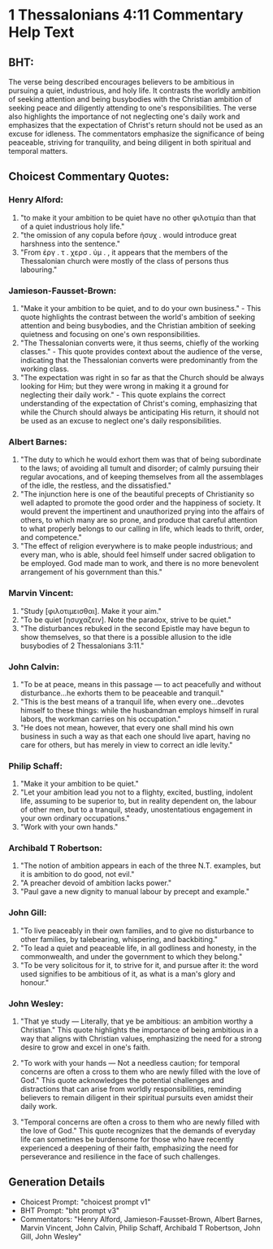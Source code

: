 # 1 Thessalonians 4:11 Commentary Help Text

## BHT:
The verse being described encourages believers to be ambitious in pursuing a quiet, industrious, and holy life. It contrasts the worldly ambition of seeking attention and being busybodies with the Christian ambition of seeking peace and diligently attending to one's responsibilities. The verse also highlights the importance of not neglecting one's daily work and emphasizes that the expectation of Christ's return should not be used as an excuse for idleness. The commentators emphasize the significance of being peaceable, striving for tranquility, and being diligent in both spiritual and temporal matters.

## Choicest Commentary Quotes:
### Henry Alford:
1. "to make it your ambition to be quiet have no other φιλοτιμία than that of a quiet industrious holy life."
2. "the omission of any copula before ἡσυχ . would introduce great harshness into the sentence."
3. "From  ἐργ  .   τ  .   χερσ  .   ὑμ  . , it appears that the members of the Thessalonian church were mostly of the class of persons thus labouring."

### Jamieson-Fausset-Brown:
1. "Make it your ambition to be quiet, and to do your own business." - This quote highlights the contrast between the world's ambition of seeking attention and being busybodies, and the Christian ambition of seeking quietness and focusing on one's own responsibilities.
2. "The Thessalonian converts were, it thus seems, chiefly of the working classes." - This quote provides context about the audience of the verse, indicating that the Thessalonian converts were predominantly from the working class.
3. "The expectation was right in so far as that the Church should be always looking for Him; but they were wrong in making it a ground for neglecting their daily work." - This quote explains the correct understanding of the expectation of Christ's coming, emphasizing that while the Church should always be anticipating His return, it should not be used as an excuse to neglect one's daily responsibilities.

### Albert Barnes:
1. "The duty to which he would exhort them was that of being subordinate to the laws; of avoiding all tumult and disorder; of calmly pursuing their regular avocations, and of keeping themselves from all the assemblages of the idle, the restless, and the dissatisfied."
2. "The injunction here is one of the beautiful precepts of Christianity so well adapted to promote the good order and the happiness of society. It would prevent the impertinent and unauthorized prying into the affairs of others, to which many are so prone, and produce that careful attention to what properly belongs to our calling in life, which leads to thrift, order, and competence."
3. "The effect of religion everywhere is to make people industrious; and every man, who is able, should feel himself under sacred obligation to be employed. God made man to work, and there is no more benevolent arrangement of his government than this."

### Marvin Vincent:
1. "Study [φιλοτιμεισθαι]. Make it your aim." 
2. "To be quiet [ησυχαζειν]. Note the paradox, strive to be quiet." 
3. "The disturbances rebuked in the second Epistle may have begun to show themselves, so that there is a possible allusion to the idle busybodies of 2 Thessalonians 3:11."

### John Calvin:
1. "To be at peace, means in this passage — to act peacefully and without disturbance...he exhorts them to be peaceable and tranquil." 
2. "This is the best means of a tranquil life, when every one...devotes himself to these things: while the husbandman employs himself in rural labors, the workman carries on his occupation." 
3. "He does not mean, however, that every one shall mind his own business in such a way as that each one should live apart, having no care for others, but has merely in view to correct an idle levity."

### Philip Schaff:
1. "Make it your ambition to be quiet."
2. "Let your ambition lead you not to a flighty, excited, bustling, indolent life, assuming to be superior to, but in reality dependent on, the labour of other men, but to a tranquil, steady, unostentatious engagement in your own ordinary occupations."
3. "Work with your own hands."

### Archibald T Robertson:
1. "The notion of ambition appears in each of the three N.T. examples, but it is ambition to do good, not evil." 
2. "A preacher devoid of ambition lacks power." 
3. "Paul gave a new dignity to manual labour by precept and example."

### John Gill:
1. "To live peaceably in their own families, and to give no disturbance to other families, by talebearing, whispering, and backbiting."
2. "To lead a quiet and peaceable life, in all godliness and honesty, in the commonwealth, and under the government to which they belong."
3. "To be very solicitous for it, to strive for it, and pursue after it: the word used signifies to be ambitious of it, as what is a man's glory and honour."

### John Wesley:
1. "That ye study — Literally, that ye be ambitious: an ambition worthy a Christian." This quote highlights the importance of being ambitious in a way that aligns with Christian values, emphasizing the need for a strong desire to grow and excel in one's faith.

2. "To work with your hands — Not a needless caution; for temporal concerns are often a cross to them who are newly filled with the love of God." This quote acknowledges the potential challenges and distractions that can arise from worldly responsibilities, reminding believers to remain diligent in their spiritual pursuits even amidst their daily work.

3. "Temporal concerns are often a cross to them who are newly filled with the love of God." This quote recognizes that the demands of everyday life can sometimes be burdensome for those who have recently experienced a deepening of their faith, emphasizing the need for perseverance and resilience in the face of such challenges.


## Generation Details
- Choicest Prompt: "choicest prompt v1"
- BHT Prompt: "bht prompt v3"
- Commentators: "Henry Alford, Jamieson-Fausset-Brown, Albert Barnes, Marvin Vincent, John Calvin, Philip Schaff, Archibald T Robertson, John Gill, John Wesley"

